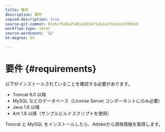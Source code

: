 ```yaml
---
title: 要件
description: 要件
copied-description: true
source-git-commit: 02ebc3548a254b2a6554f1ab34afbb3ea5f09bb8
workflow-type: tm+mt
source-wordcount: '52'
ht-degree: 0%

---
```


# 要件 {#requirements}

以下がインストールされていることを確認する必要があります。

* Tomcat 6.0 以降
* MySQL などのデータベース（License Server コンポーネントにのみ必要）
* Java 1.6 以降
* Ant 1.8 以降（サンプルビルドスクリプトを使用）

Tomcat と MySQL をインストールしたら、Adobeから資格情報を取得します。
